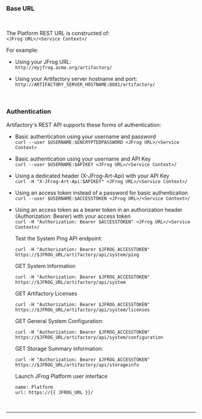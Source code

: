 
### Base URL

<br/>

The Platform REST URL is constructed of:  
`<JFrog URL>/<Service Context>/`

For example: 

- Using your JFrog URL:  
  `http://myjfrog.acme.org/artifactory/`

- Using your Artifactory server hostname and port:  
  `http://ARTIFACTORY_SERVER_HOSTNAME:8081/artifactory/`

<br/>

### Authentication

Artifactory's REST API supports these forms of authentication:

- Basic authentication using your username and password  
  `curl --user $USERNAME:$ENCRYPTEDPASSWORD <JFrog URL>/<Service Context>`

- Basic authentication using your username and API Key  
  `curl --user $USERNAME:$APIKEY <JFrog URL>/<Service Context>/`

- Using a dedicated header (X-JFrog-Art-Api) with your API Key  
  `curl -H "X-JFrog-Art-Api:$APIKEY" <JFrog URL>/<Service Context>/`

- Using an access token instead of a password for basic authentication  
  `curl --user $USERNAME:$ACCESSTOKEN <JFrog URL>/<Service Context>/`

- Using an access token as a bearer token in an authorization header (Authorization: Bearer) with your access token  
  `curl -H "Authorization: Bearer $ACCESSTOKEN" <JFrog URL>/<Service Context>/`  
    
  Test the System Ping API endpoint:  
  ```execute
  curl -H "Authorization: Bearer $JFROG_ACCESSTOKEN" https://$JFROG_URL/artifactory/api/system/ping
  ```

  GET System Information  
  ```execute
  curl -H "Authorization: Bearer $JFROG_ACCESSTOKEN" https://$JFROG_URL/artifactory/api/system
  ```

  GET Artifactory Licenses  
  ```execute
  curl -H "Authorization: Bearer $JFROG_ACCESSTOKEN" https://$JFROG_URL/artifactory/api/system/licenses
  ```

  GET General System Configuration:    
  ```execute-2
  curl -H "Authorization: Bearer $JFROG_ACCESSTOKEN" https://$JFROG_URL/artifactory/api/system/configuration
  ```

  GET Storage Summary information:    
  ```execute
  curl -H "Authorization: Bearer $JFROG_ACCESSTOKEN" https://$JFROG_URL/artifactory/api/storageinfo
  ```


  Launch JFrog Platform user interface
  ```dashboard:open-url
  name: Platform
  url: https://{{ JFROG_URL }}/
  ```

<br/>

---